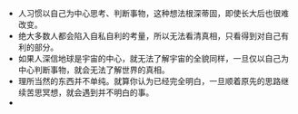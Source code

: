 - 人习惯以自己为中心思考、判断事物，这种想法根深蒂固，即使长大后也很难改变。
- 绝大多数人都会陷入自私自利的考量，所以无法看清真相，只看得到对自己有利的部分。
- 如果人深信地球是宇宙的中心，就无法了解宇宙的全貌同样，一旦仅以自己为中心判断事物，就会无法了解世界的真相。
- 理所当然的东西并不单纯。就算你认为已经完全明白，一旦顺着原先的思路继续苦思冥想，就会遇到并不明白的事。
- 
